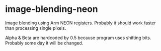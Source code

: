 # image-blending-neon

Image blending using Arm NEON registers. Probably it should work faster than processing single pixels.

Alpha & Beta are hardcoded by 0.5 because program uses shifting bits. Probably some day it will be changed.
